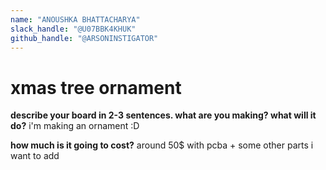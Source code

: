 ```yaml
---
name: "ANOUSHKA BHATTACHARYA"
slack_handle: "@U07BBK4KHUK"
github_handle: "@ARSONINSTIGATOR"
---
```


# xmas tree ornament
**describe your board in 2-3 sentences. what are you making? what will it do?** 
i'm making an ornament :D

**how much is it going to cost?**
around 50$ with pcba + some other parts i want to add

<!-- Tell us a little bit about your design process. What were some challenges? What helped? ***Totally optional*** -->
